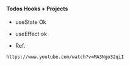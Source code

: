 #### Todos Hooks + Projects

* useState Ok
* useEffect ok

* Ref.
```
https://www.youtube.com/watch?v=MA3Ngo32qiI
```